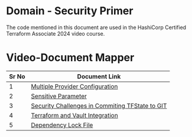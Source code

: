 # Domain  - Security Primer

The code mentioned in this document are used in the HashiCorp Certified Terraform Associate 2024 video course.


# Video-Document Mapper

| Sr No | Document Link |
| ------ | ------ |
| 1 | [Multiple Provider Configuration][PlDa] |
| 2 | [Sensitive Parameter][PlDb] |
| 3 |[Security Challenges in Commiting TFState to GIT][PlDc] |
| 4 |[Terraform and Vault Integration][PlDd] |
| 5 |[Dependency Lock File][PlDe] |



   [PlDa]: <./multi-provider.md>
   [PlDb]: <./sensitive.md>
   [PlDc]: <./tfstate-git.md>
   [PlDd]: <./vault.tf>
   [PlDe]: <./dependency-lock.tf>
